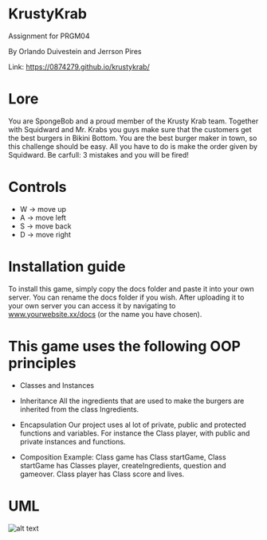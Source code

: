 # KrustyKrab
Assignment for PRGM04

By Orlando Duivestein and Jerrson Pires

Link: https://0874279.github.io/krustykrab/

# Lore

You are SpongeBob and a proud member of the Krusty Krab team. Together with Squidward and Mr. Krabs you guys make sure that the customers get the best burgers in Bikini Bottom. You are the best burger maker in town, so this challenge should be easy. All you have to do is make the order given by Squidward. Be carfull: 3 mistakes and you will be fired!

# Controls
-   W -> move up
-   A -> move left
-   S -> move back
-   D -> move right

# Installation guide

To install this game, simply copy the docs folder and paste it into your own server. You can rename the docs folder if you wish. After uploading it to your own server you can access it by navigating to www.yourwebsite.xx/docs (or the name you have chosen).

# This game uses the following OOP principles

* Classes and Instances

* Inheritance
All the ingredients that are used to make the burgers are inherited from the class Ingredients.

* Encapsulation
Our project uses al lot of private, public and protected functions and variables. For instance the Class player, with public and private instances and functions.

* Composition
Example: Class game has Class startGame, Class startGame has Classes player, createIngredients, question and gameover. Class player has Class score and lives.

# UML

![alt text](krustykrab/ERD_KK.png)
